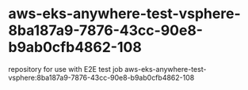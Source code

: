 # aws-eks-anywhere-test-vsphere-8ba187a9-7876-43cc-90e8-b9ab0cfb4862-108
repository for use with E2E test job aws-eks-anywhere-test-vsphere:8ba187a9-7876-43cc-90e8-b9ab0cfb4862-108
